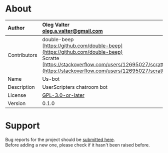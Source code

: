 
# About

| Author       | Oleg Valter<br>[oleg.a.valter@gmail.com](mailto:oleg.a.valter@gmail.com) |
| :----------- | :----------------------- |
| Contributors | double-beep<br>[https://github.com/double-beep](https://github.com/double-beep)<br>Scratte<br>[https://stackoverflow.com/users/12695027/scratte](https://stackoverflow.com/users/12695027/scratte) |
| Name | Us-bot |
| Description | UserScripters chatroom bot |
| License | [GPL-3.0-or-later](https://spdx.org/licenses/GPL-3.0-or-later) |
| Version | 0.1.0 |

# Support

Bug reports for the project should be [submitted here](https://github.com/userscripters/us-bot/issues).
<br>Before adding a new one, please check if it hasn't been raised before.
  
